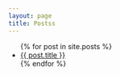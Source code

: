 ```yaml
---
layout: page
title: Postss
---
```

<ul>
  {% for post in site.posts %}
    <li style='line-spacing: 1.5'>
      <a href="{{ post.url }}">{{ post.title }}</a>
    </li>
  {% endfor %}
</ul>
